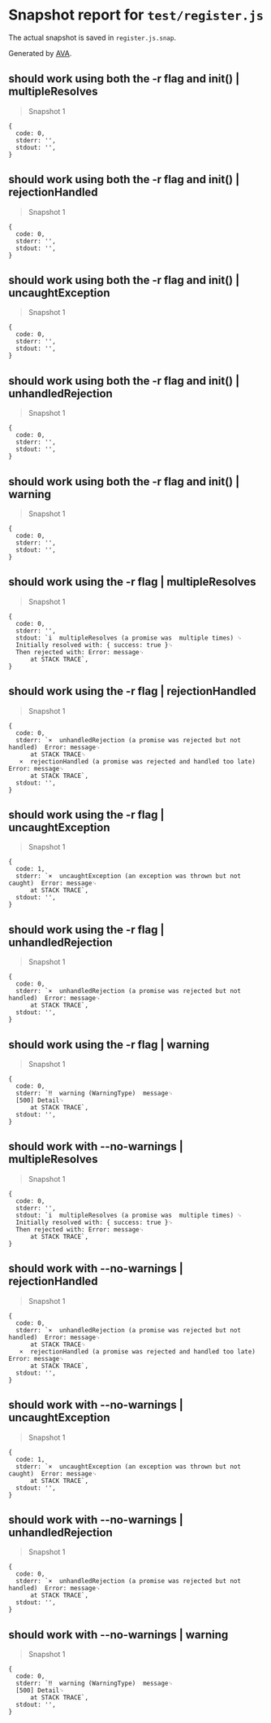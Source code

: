 # Snapshot report for `test/register.js`

The actual snapshot is saved in `register.js.snap`.

Generated by [AVA](https://ava.li).

## should work using both the -r flag and init() | multipleResolves

> Snapshot 1

    {
      code: 0,
      stderr: '',
      stdout: '',
    }

## should work using both the -r flag and init() | rejectionHandled

> Snapshot 1

    {
      code: 0,
      stderr: '',
      stdout: '',
    }

## should work using both the -r flag and init() | uncaughtException

> Snapshot 1

    {
      code: 0,
      stderr: '',
      stdout: '',
    }

## should work using both the -r flag and init() | unhandledRejection

> Snapshot 1

    {
      code: 0,
      stderr: '',
      stdout: '',
    }

## should work using both the -r flag and init() | warning

> Snapshot 1

    {
      code: 0,
      stderr: '',
      stdout: '',
    }

## should work using the -r flag | multipleResolves

> Snapshot 1

    {
      code: 0,
      stderr: '',
      stdout: `i  multipleResolves (a promise was  multiple times) ␊
      Initially resolved with: { success: true }␊
      Then rejected with: Error: message␊
          at STACK TRACE`,
    }

## should work using the -r flag | rejectionHandled

> Snapshot 1

    {
      code: 0,
      stderr: `×  unhandledRejection (a promise was rejected but not handled)  Error: message␊
          at STACK TRACE␊
       ×  rejectionHandled (a promise was rejected and handled too late)  Error: message␊
          at STACK TRACE`,
      stdout: '',
    }

## should work using the -r flag | uncaughtException

> Snapshot 1

    {
      code: 1,
      stderr: `×  uncaughtException (an exception was thrown but not caught)  Error: message␊
          at STACK TRACE`,
      stdout: '',
    }

## should work using the -r flag | unhandledRejection

> Snapshot 1

    {
      code: 0,
      stderr: `×  unhandledRejection (a promise was rejected but not handled)  Error: message␊
          at STACK TRACE`,
      stdout: '',
    }

## should work using the -r flag | warning

> Snapshot 1

    {
      code: 0,
      stderr: `‼  warning (WarningType)  message␊
      [500] Detail␊
          at STACK TRACE`,
      stdout: '',
    }

## should work with --no-warnings | multipleResolves

> Snapshot 1

    {
      code: 0,
      stderr: '',
      stdout: `i  multipleResolves (a promise was  multiple times) ␊
      Initially resolved with: { success: true }␊
      Then rejected with: Error: message␊
          at STACK TRACE`,
    }

## should work with --no-warnings | rejectionHandled

> Snapshot 1

    {
      code: 0,
      stderr: `×  unhandledRejection (a promise was rejected but not handled)  Error: message␊
          at STACK TRACE␊
       ×  rejectionHandled (a promise was rejected and handled too late)  Error: message␊
          at STACK TRACE`,
      stdout: '',
    }

## should work with --no-warnings | uncaughtException

> Snapshot 1

    {
      code: 1,
      stderr: `×  uncaughtException (an exception was thrown but not caught)  Error: message␊
          at STACK TRACE`,
      stdout: '',
    }

## should work with --no-warnings | unhandledRejection

> Snapshot 1

    {
      code: 0,
      stderr: `×  unhandledRejection (a promise was rejected but not handled)  Error: message␊
          at STACK TRACE`,
      stdout: '',
    }

## should work with --no-warnings | warning

> Snapshot 1

    {
      code: 0,
      stderr: `‼  warning (WarningType)  message␊
      [500] Detail␊
          at STACK TRACE`,
      stdout: '',
    }
